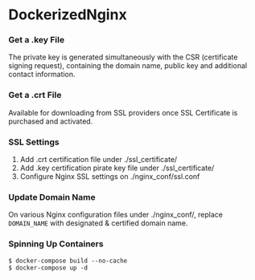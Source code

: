 # DockerizedNginx

### Get a .key File
The private key is generated simultaneously with the CSR (certificate signing request), containing the domain name, public key and additional contact information.

### Get a .crt File
Available for downloading from SSL providers once SSL Certificate is purchased and activated.

### SSL Settings
1. Add .crt certification file under ./ssl_certificate/
2. Add .key certification pirate key file under ./ssl_certificate/
3. Configure Nginx SSL settings on ./nginx_conf/ssl.conf

### Update Domain Name
On various Nginx configuration files under ./nginx_conf/,
replace `DOMAIN_NAME` with designated & certified domain name.

### Spinning Up Containers
```
$ docker-compose build --no-cache
$ docker-compose up -d
```
